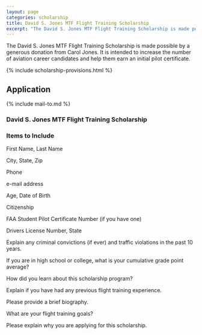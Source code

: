 ```yaml
---
layout: page
categories: scholarship
title: David S. Jones MTF Flight Training Scholarship
excerpt: "The David S. Jones MTF Flight Training Scholarship is made possible by a generous donation from Carol Jones.  It is intended to increase the number of aviation career candidates and help them earn an initial pilot certificate." 
---
```


The David S. Jones MTF Flight Training Scholarship 
is made possible by a generous donation from Carol Jones. 
It is intended to increase the number of aviation career candidates and help 
them earn an initial pilot certificate.

{% include scholarship-provisions.html %}

## Application

{% include mail-to.md %}

### David S. Jones MTF Flight Training Scholarship

### Items to Include 
First Name, Last Name 

City, State, Zip

Phone 

e-mail address 

Age, Date of Birth 

Citizenship 

FAA Student Pilot Certificate Number (if you have one)

Drivers License Number, State 

Explain any criminal convictions (if ever) and traffic violations in the past 10 years.

If you are in high school or college, what is your cumulative grade point average? 

How did you learn about this scholarship program?  


Explain if you have had any previous flight training experience.


Please provide a brief biography. 

What are your flight training goals? 

Please explain why you are applying for this scholarship.



